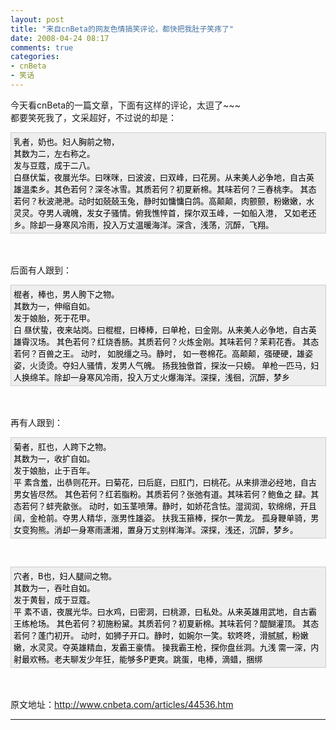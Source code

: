 ```yaml
---
layout: post
title: "来自cnBeta的网友色情搞笑评论，都快把我肚子笑疼了"
date: 2008-04-24 08:17
comments: true
categories: 
- cnBeta
- 笑话
---
```

<p>今天看cnBeta的一篇文章，下面有这样的评论，太逗了~~~<br /> 都要笑死我了，文采超好，不过说的却是：</p>
<div style="border: 1px solid #cccccc; padding: 4px 5px 4px 4px; background-color: #eeeeee; width: 98%;"><span style="font-size: small;"><span style="font-family: tahoma,arial,helvetica,sans-serif;"><span style="color: #000000;">乳者，奶也。妇人胸前之物，<br /> 其数为二，左右称之。<br /> 发与豆蔻，成于二八。<br /> 白昼伏蜇，夜展光华。曰咪咪，曰波波，曰双峰，曰花房。从来美人必争地，自古英雄温柔乡。其色若何？深冬冰雪。其质若何？初夏新棉。其味若何？三春桃李。 其态若何？秋波滟滟。动时如兢兢玉兔，静时如慵慵白鸽。高颠颠，肉颤颤，粉嫩嫩，水灵灵。夺男人魂魄，发女子骚情。俯我憔悴首，探尔双玉峰，一如船入港， 又如老还乡。除却一身寒风冷雨，投入万丈温暖海洋。深含，浅荡，沉醉，飞翔。</span></span></span></div>
<p><br /> <br /> 后面有人跟到：</p>
<div style="border: 1px solid #cccccc; padding: 4px 5px 4px 4px; background-color: #eeeeee; width: 98%;"><span style="font-size: small;"><span style="color: #000000;">棍者，棒也，男人胯下之物。<br /> 其数为一，伸缩自如。<br /> 发于娘胎，死于花甲。<br /> 白 昼伏蛰，夜来站岗。曰棍棍，曰棒棒，曰单枪，曰金刚。从来美人必争地，自古英雄霄汉场。&nbsp;其色若何？红烧香肠。其质若何？火炼金刚。其味若何？茉莉花香。 其态若何？百兽之王。&nbsp;动时，&nbsp;如脱缰之马。静时，&nbsp;如一卷棉花。高颠颠，强硬硬，雄姿姿，火烫烫。夺妇人骚情，发男人气魄。&nbsp;扬我独傲首，探汝一只螃。 单枪一匹马，妇人换绵羊。除却一身寒风冷雨，投入万丈火爆海洋。深探，浅徊，沉醉，梦乡</span></span></div>
<p><br /> <br /> 再有人跟到：</p>
<div style="border: 1px solid #cccccc; padding: 4px 5px 4px 4px; background-color: #eeeeee; width: 98%;"><span style="font-size: small;"><span style="color: #000000;">菊者，肛也，人跨下之物。<br /> 其数为一，收扩自如。<br /> 发于娘胎，止于百年。<br /> 平 素含羞，出恭则花开。曰菊花，曰后庭，曰肛门，曰桃花。从来排泄必经地，自古男女皆尽然。&nbsp;其色若何？红若脂粉。其质若何？张弛有道。其味若何？鲍鱼之 肆。其态若何？蚌壳歙张。&nbsp;动时，如玉茎喷薄。静时，如娇花含怯。湿润润，软绵绵，开且阔，金枪前。夺男人精华，涨男性雄姿。&nbsp;扶我玉箍棒，探尔一黄龙。 孤身鞭单骑，男女变狗熊。消却一身寒雨潇湘，置身万丈别样海洋。深探，浅还，沉醉，梦乡。</span></span></div>
<p>&nbsp;</p>
<div style="border: 1px solid #cccccc; padding: 4px 5px 4px 4px; background-color: #eeeeee; width: 98%;"><span style="font-size: small;"><span style="color: #000000;">穴者，B也，妇人腿间之物。<br /> 其数为一，吞吐自如。<br /> 发于黄髫，成于豆蔻。<br /> 平 素不语，夜展光华。曰水鸡，曰密洞，曰桃源，曰私处。从来英雄用武地，自古霸王练枪场。&nbsp;其色若何？初施粉黛。其质若何？初夏新棉。其味若何？醍醐灌顶。 其态若何？蓬门初开。&nbsp;动时，如狮子开口。静时，如婉尔一笑。软咚咚，滑腻腻，粉嫩嫩，水灵灵。夺英雄精血，发霸王豪情。&nbsp;操我霸王枪，探你盘丝洞。九浅 需一深，内射最欢畅。老夫聊发少年狂，能够多P更爽。跳蛋，电棒，滴蜡，捆绑</span></span></div>
<p><a href="http://www.cnbeta.com/articles/44536.htm" target="_blank"></a><br /> <br /> 原文地址：<a href="http://www.cnbeta.com/articles/44536.htm" target="_blank">http://www.cnbeta.com/articles/44536.htm</a></p>
<hr />
<p><span style="font-size: x-small;"><br /></span></p>
